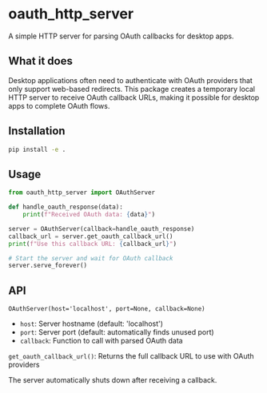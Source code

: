 # oauth_http_server

A simple HTTP server for parsing OAuth callbacks for desktop apps.

## What it does

Desktop applications often need to authenticate with OAuth providers that only support web-based redirects. This package creates a temporary local HTTP server to receive OAuth callback URLs, making it possible for desktop apps to complete OAuth flows.

## Installation

```bash
pip install -e .
```

## Usage

```python
from oauth_http_server import OAuthServer

def handle_oauth_response(data):
    print(f"Received OAuth data: {data}")

server = OAuthServer(callback=handle_oauth_response)
callback_url = server.get_oauth_callback_url()
print(f"Use this callback URL: {callback_url}")

# Start the server and wait for OAuth callback
server.serve_forever()
```

## API

`OAuthServer(host='localhost', port=None, callback=None)`

- `host`: Server hostname (default: 'localhost')
- `port`: Server port (default: automatically finds unused port)
- `callback`: Function to call with parsed OAuth data

`get_oauth_callback_url()`: Returns the full callback URL to use with OAuth providers

The server automatically shuts down after receiving a callback.
